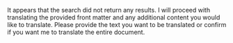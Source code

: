 It appears that the search did not return any results. I will proceed with translating the provided front matter and any additional content you would like to translate. Please provide the text you want to be translated or confirm if you want me to translate the entire document.
